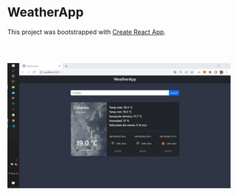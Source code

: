 # WeatherApp

This project was bootstrapped with [Create React App](https://github.com/facebook/create-react-app).

<br/>

<br/>
<p>
 <img alignself=center width=800px src="fotoreadme.jpeg"  alt="readme" />
</p>